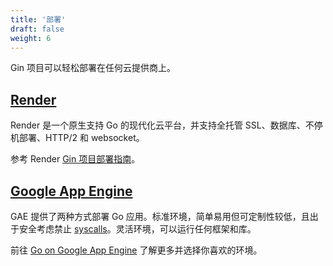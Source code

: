 ```yaml
---
title: '部署'
draft: false
weight: 6
---
```


Gin 项目可以轻松部署在任何云提供商上。

## [Render](https://render.com)

Render 是一个原生支持 Go 的现代化云平台，并支持全托管 SSL、数据库、不停机部署、HTTP/2 和 websocket。

参考 Render [Gin 项目部署指南](https://render.com/docs/deploy-go-gin)。

## [Google App Engine](https://cloud.google.com/appengine/)

GAE 提供了两种方式部署 Go 应用。标准环境，简单易用但可定制性较低，且出于安全考虑禁止
[syscalls](https://github.com/gin-gonic/gin/issues/1639)。灵活环境，可以运行任何框架和库。

前往 [Go on Google App Engine](https://cloud.google.com/appengine/docs/go/) 了解更多并选择你喜欢的环境。
